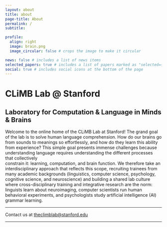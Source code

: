 ```yaml
---
layout: about
title: about
page-title: About
permalink: /
subtitle: 

profile:
  align: right
  image: brain.png
  image_circular: false # crops the image to make it circular

news: false # includes a list of news items
selected_papers: true # includes a list of papers marked as "selected={true}"
social: true # includes social icons at the bottom of the page
---
```


# CLiMB Lab @ Stanford
## Laboratory for Computation & Language in Minds & Brains

Welcome to the online home of the CLiMB Lab at Stanford! 
The grand goal of the lab is to solve human language comprehension. How do our brains go from sounds to
meanings so effortlessly, and how do they learn this ability from experience? This simple goal presents
immense challenges because understanding language requires understanding the different processes that collectively  
constrain it: learning, computation, and brain function. We therefore take an interdisciplinary approach that 
reflects this scope, recruiting trainees from many academic backgrounds (linguistics, computer science, 
psychology, cognitive science, and neuroscience) and building a shared lab culture where cross-disciplinary 
training and integrative research are the norm: linguists learn about neuroimaging, computer scientists 
run human behavioral experiments, and psychologists study artificial intelligence (AI) grammar learning.


---

Contact us at <i class="fa fa-envelope"></i> 
<a href= "mailto:theclimblab@stanford.edu">theclimblab@stanford.edu</a>

--- 
